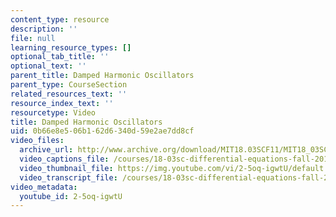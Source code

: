 ```yaml
---
content_type: resource
description: ''
file: null
learning_resource_types: []
optional_tab_title: ''
optional_text: ''
parent_title: Damped Harmonic Oscillators
parent_type: CourseSection
related_resources_text: ''
resource_index_text: ''
resourcetype: Video
title: Damped Harmonic Oscillators
uid: 0b66e8e5-06b1-62d6-340d-59e2ae7dd8cf
video_files:
  archive_url: http://www.archive.org/download/MIT18.03SCF11/MIT18_03SC_110804_L4_300k.mp4
  video_captions_file: /courses/18-03sc-differential-equations-fall-2011/a414192767525806ad7ab2ad363e4501_2-5oq-igwtU.vtt
  video_thumbnail_file: https://img.youtube.com/vi/2-5oq-igwtU/default.jpg
  video_transcript_file: /courses/18-03sc-differential-equations-fall-2011/8d636cd154483cd4cbf1618c7b7a4f38_2-5oq-igwtU.pdf
video_metadata:
  youtube_id: 2-5oq-igwtU
---
```

